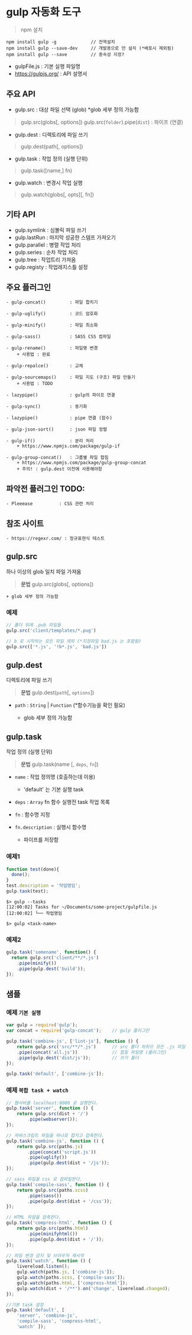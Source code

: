 # gulp 자동화 도구

> npm 설치
```shell
npm install gulp -g             // 전역설치
npm install gulp --save-dev     // 개발용으로 만 설치 (*배포시 제외됨)
npm install gulp --save         // 종속성 지정?
```

- gulpFile.js : 기본 실행 파일명
- https://gulpjs.org/  : API 설명서

## 주요 API

- gulp.src    : 대상 파일 선택 (glob)   *glob 세부 정의 가능함
> gulp.src(globs[, options])
gulp.src(`folder`).pipe(`dist`)   : 파이프 (연결)

- gulp.dest : 디렉토리에 파일 쓰기
> gulp.dest(path[, options])

- gulp.task   : 작업 정의 (실행 단위)
> gulp.task([name,] fn)

- gulp.watch : 변경시 작업 실행
> gulp.watch(globs[, opts][, fn])



## 기타 API
- gulp.symlink  	: 심볼릭 파일 쓰기
- gulp.lastRun  	: 마지막 성공한 스템프 가져오기
- gulp.parallel 	: 병렬 작업 처리
- gulp.series		: 순차 작업 처리
- gulp.tree			: 작업트리 가져옴
- gulp.registy  	: 작업레지스틀 설정



## 주요 플러그인
    - gulp-concat()			: 파일 합치기

    - gulp-uglify()			: 코드 암호화

    - gulp-minify()			: 파일 최소화

    - gulp-sass()			: SASS CSS 컴파일

    - gulp-rename()			: 파일명 변경
		+ 사용법 : 완료

    - gulp-repalce()		: 교체

    - gulp-sourcemaps()		: 파일 지도 (구조) 파일 만들기
		+ 사용법 : TODO

	- lazypipe()			: gulp의 파이프 연결

	- gulp-sync() 			: 동기화 

	- lazypipe()			: pipe 연결 (함수)

	- gulp-json-sort()		: json 파일 정렬

	- gulp-if()				: 분리 처리
		+ https://www.npmjs.com/package/gulp-if

	- gulp-group-concat()	: 그룹별 파일 합침		
		+ https://www.npmjs.com/package/gulp-group-concat
		+ 주의! : gulp.dest 이전에 사용해야함

## 파악전 플러그인 TODO:
	- Pleeease			: CSS 관련 처리

## 참조 사이트
	- https://regexr.com/ : 정규표현식 테스트

gulp.src
------------------------------------------------------------
하나 이상의 glob 일치 파일 가져옴

> **문법**
> gulp.src(globs[, options])

    + glob 세부 정의 가능함

### 예제
```javascript
// 폴더 뒤에 .pub 파일들
gulp.src('client/templates/*.pug')  

// b 로 시작하는 모든 파일 제외 (*지정파일 bad.js 는 포함됨)
gulp.src(['*.js', '!b*.js', 'bad.js'])
```

gulp.dest
------------------------------------------------------------
디렉토리에 파일 쓰기

> **문법**
> gulp.dest(`path`[, `options`])
- `path` : `String` | `Function`  (*함수기능을 확인 필요)

    + glob 세부 정의 가능함


gulp.task
------------------------------------------------------------
작업 정의 (실행 단위)

> **문법**
gulp.task(name [, `deps`, `fn`])
- `name` : 작업 정의명 (호출하는데 이용)
    + 'default' 는 기본 실행 task
- `deps` : `Array` fn 함수 실행전 task 작업 목록
- `fn` : 함수명 지정
- `fn.description` : 실행시 함수명

    + 파이프를 저장함

### 예제1
```javascript
function test(done){
  done();
}
test.description = '작업명임';
gulp.task(test); 
```

```shell
$> gulp --tasks
[12:00:02] Tasks for ~/Documents/some-project/gulpfile.js
[12:00:02] └── 작업명임

$> gulp <task-name>
```

### 예제2
```javascript
gulp.task('somename', function() {
  return gulp.src('client/**/*.js')
    .pipe(minify())
    .pipe(gulp.dest('build'));
}); 
```

샘플
------------------------------------------------------------

### 예제 `기본 실행`

```javascript
var gulp = require('gulp');             
var concat = require('gulp-concat');    // gulp 플러그인 

gulp.task('combine-js', ['lint-js'], function () {
	return gulp.src('src/**/*.js')      // src 폴더 하위으 모든 .js 파일
	.pipe(concat('all.js'))             // 합칠 파일명 (플러그인)
	.pipe(gulp.dest('dist/js'));        // 쓰기 폴더
});

gulp.task('default', ['combine-js']);
```

### 예제 `복합 task + watch`

```javascript
// 웹서버를 localhost:8000 로 실행한다.
gulp.task('server', function () {
	return gulp.src(dist + '/')
		.pipe(webserver());
});

// 자바스크립트 파일을 하나로 합치고 압축한다.
gulp.task('combine-js', function () {
	return gulp.src(paths.js)
		.pipe(concat('script.js'))
		.pipe(uglify())
		.pipe(gulp.dest(dist + '/js'));
});

// sass 파일을 css 로 컴파일한다.
gulp.task('compile-sass', function () {
	return gulp.src(paths.scss)
		.pipe(sass())
		.pipe(gulp.dest(dist + '/css'));
});

// HTML 파일을 압축한다.
gulp.task('compress-html', function () {
	return gulp.src(paths.html)
		.pipe(minifyhtml())
		.pipe(gulp.dest(dist + '/'));
});

// 파일 변경 감지 및 브라우저 재시작
gulp.task('watch', function () {
	livereload.listen();
	gulp.watch(paths.js, ['combine-js']);
	gulp.watch(paths.scss, ['compile-sass']);
	gulp.watch(paths.html, ['compress-html']);
	gulp.watch(dist + '/**').on('change', livereload.changed);
});

//기본 task 설정
gulp.task('default', [
	'server', 'combine-js', 
	'compile-sass', 'compress-html', 
	'watch' ]);
```